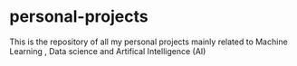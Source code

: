 # personal-projects
This is the repository of all my personal projects mainly related to Machine Learning , Data science and Artifical Intelligence (AI)
